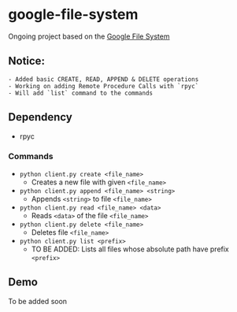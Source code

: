 # google-file-system
Ongoing project based on the [Google File System](https://static.googleusercontent.com/media/research.google.com/en//archive/gfs-sosp2003.pdf)

## Notice:
    - Added basic CREATE, READ, APPEND & DELETE operations
    - Working on adding Remote Procedure Calls with `rpyc`
    - Will add `list` command to the commands

## Dependency
- rpyc

### Commands
- `python client.py create <file_name>` 
    - Creates a new file with given `<file_name>`
- `python client.py append <file_name> <string>`
    - Appends `<string>` to file `<file_name>`
- `python client.py read <file_name> <data>`
    - Reads `<data>` of the file `<file_name>`
- `python client.py delete <file_name>`
    - Deletes file `<file_name>`
- `python client.py list <prefix>`
    - TO BE ADDED: Lists all files whose absolute path have prefix `<prefix>`

## Demo
To be added soon
